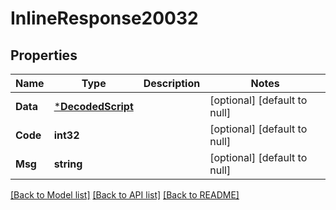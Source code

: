 # InlineResponse20032

## Properties
Name | Type | Description | Notes
------------ | ------------- | ------------- | -------------
**Data** | [***DecodedScript**](DecodedScript.md) |  | [optional] [default to null]
**Code** | **int32** |  | [optional] [default to null]
**Msg** | **string** |  | [optional] [default to null]

[[Back to Model list]](../README.md#documentation-for-models) [[Back to API list]](../README.md#documentation-for-api-endpoints) [[Back to README]](../README.md)

